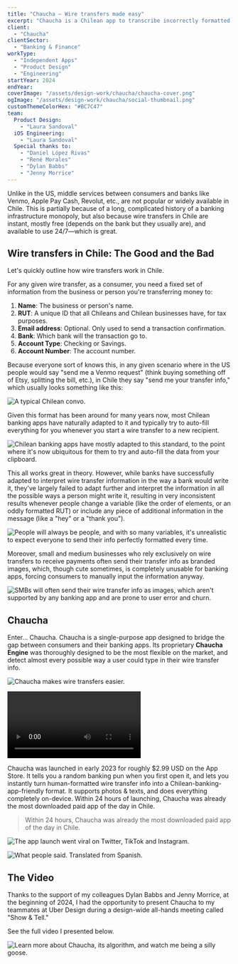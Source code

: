 ```yaml
---
title: "Chaucha — Wire transfers made easy"
excerpt: "Chaucha is a Chilean app to transcribe incorrectly formatted wire transfer details —both from text & images— into clean, banking-app-friendly information."
client:
  - "Chaucha"
clientSector:
  - "Banking & Finance"
workType:
  - "Independent Apps"
  - "Product Design"
  - "Engineering"
startYear: 2024
endYear: 
coverImage: "/assets/design-work/chaucha/chaucha-cover.png"
ogImage: "/assets/design-work/chaucha/social-thumbnail.png"
customThemeColorHex: "#BC7C47"
team:
  Product Design:
    - "Laura Sandoval"
  iOS Engineering:
    - "Laura Sandoval"
  Special thanks to:
    - "Daniel López Rivas"
    - "René Morales"
    - "Dylan Babbs"
    - "Jenny Morrice"
---
```


Unlike in the US, middle services between consumers and banks like Venmo, Apple Pay Cash, Revolut, etc., are not popular or widely available in Chile. This is partially because of a long, complicated history of a banking infrastructure monopoly, but also because wire transfers in Chile are instant, mostly free (depends on the bank but they usually are), and available to use 24/7—which is great.

## Wire transfers in Chile: The Good and the Bad

Let's quickly outline how wire transfers work in Chile.

For any given wire transfer, as a consumer, you need a fixed set of information from the business or person you're transferring money to:

1. **Name**: The business or person's name.
2. **RUT**: A unique ID that all Chileans and Chilean businesses have, for tax purposes.
3. **Email address**: Optional. Only used to send a transaction confirmation.
4. **Bank**: Which bank will the transaction go to.
5. **Account Type**: Checking or Savings.
6. **Account Number**: The account number.

Because everyone sort of knows this, in any given scenario where in the US people would say "send me a Venmo request" (think buying something off of Etsy, splitting the bill, etc.), in Chile they say "send me your transfer info," which usually looks something like this:

![A typical Chilean convo.](/assets/design-work/chaucha/chilean-message-example.png)

Given this format has been around for many years now, most Chilean banking apps have naturally adapted to it and typically try to auto-fill everything for you whenever you start a wire transfer to a new recipient.

![Chilean banking apps have mostly adapted to this standard, to the point where it's now ubiquitous for them to try and auto-fill the data from your clipboard.](/assets/design-work/chaucha/banking-app-example.png)

This all works great in theory. However, while banks have successfully adapted to interpret wire transfer information in the way a bank would write it, they've largely failed to adapt further and interpret the information in all the possible ways a person might write it, resulting in very inconsistent results whenever people change a variable (like the order of elements, or an oddly formatted RUT) or include any piece of additional information in the message (like a "hey" or a "thank you").

![People will always be people, and with so many variables, it's unrealistic to expect everyone to send their info perfectly formatted every time.](/assets/design-work/chaucha/message-formats.png)

Moreover, small and medium businesses who rely exclusively on wire transfers to receive payments often send their transfer info as branded images, which, though cute sometimes, is completely unusable for banking apps, forcing consumers to manually input the information anyway.

![SMBs will often send their wire transfer info as images, which aren't supported by any banking app and are prone to user error and churn.](/assets/design-work/chaucha/smb-example.png)

## Chaucha

Enter… Chaucha. Chaucha is a single-purpose app designed to bridge the gap between consumers and their banking apps. Its proprietary **Chaucha Engine** was thoroughly designed to be the most flexible on the market, and detect almost every possible way a user could type in their wire transfer info.

![Chaucha makes wire transfers easier.](/assets/design-work/chaucha/chaucha-inline.png)

![On top of text input, users can also take a photo or choose one from their camera roll to try and look for wire transfer info in it.](/assets/design-work/chaucha/chaucha-screen-recording-demo.mp4)

Chaucha was launched in early 2023 for roughly $2.99 USD on the App Store. It tells you a random banking pun when you first open it, and lets you instantly turn human-formatted wire transfer info into a Chilean-banking-app-friendly format. It supports photos & texts, and does everything completely on-device. Within 24 hours of launching, Chaucha was already the most downloaded paid app of the day in Chile.

> Within 24 hours, Chaucha was already the most downloaded paid app of the day in Chile.

![The app launch went viral on Twitter, TikTok and Instagram.](/assets/design-work/chaucha/tweet.png)

![What people said. Translated from Spanish.](/assets/design-work/chaucha/chaucha-user-posts.png)

## The Video

Thanks to the support of my colleagues Dylan Babbs and Jenny Morrice, at the beginning of 2024, I had the opportunity to present Chaucha to my teammates at Uber Design during a design-wide all-hands meeting called "Show & Tell."

See the full video I presented below.

![Learn more about Chaucha, its algorithm, and watch me being a silly goose.](https://youtu.be/L3pePM64cDk)